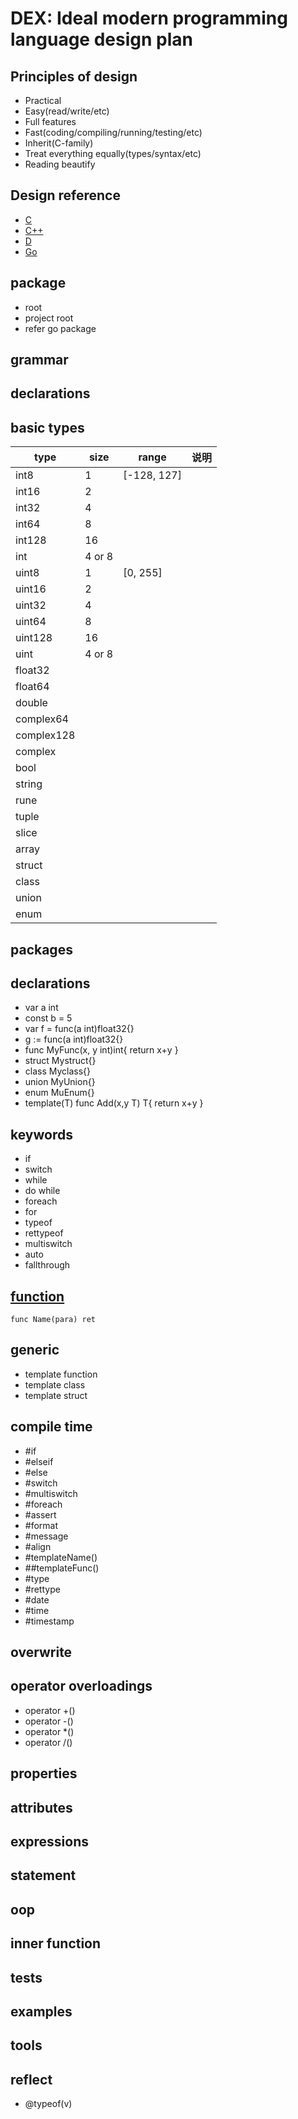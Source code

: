 # DEX: Ideal modern programming language design plan

## Principles of design
- Practical
- Easy(read/write/etc)
- Full features
- Fast(coding/compiling/running/testing/etc)
- Inherit(C-family)
- Treat everything equally(types/syntax/etc)
- Reading beautify 

## Design reference
- [C](#)
- [C++](#)
- [D](https://dlang.org/spec/spec.html)
- [Go](https://golang.org/ref/spec)

## package
- root
- project root
- refer go package

## grammar

## declarations

## basic types
| type | size | range | 说明
| --- | --- | --- | ---
| int8 | 1 | [-128, 127] | 
| int16 | 2 |  | 
| int32 | 4 |  | 
| int64 | 8 |  | 
| int128 | 16 |  | 
| int | 4 or 8 |  | 
| uint8 | 1 | [0, 255] | 
| uint16 | 2 |  | 
| uint32 | 4 |  | 
| uint64 | 8 |  | 
| uint128 | 16 |  | 
| uint | 4 or 8 |  | 
| float32 | |  | 
| float64 | |  | 
| double | |  | 
| complex64 | |  | 
| complex128 | |  | 
| complex | |  | 
| bool | |  | 
| string |  |  | 
| rune |  |  | 
| tuple |  |  | 
| slice |  |  | 
| array |  |  | 
| struct |  |  | 
| class |  |  | 
| union |  |  | 
| enum |  |  | 

## packages

## declarations
- var a int
- const b = 5
- var f = func(a int)float32{}
- g := func(a int)float32{}
- func MyFunc(x, y int)int{ return x+y }
- struct Mystruct{}
- class Myclass{}
- union MyUnion{}
- enum MuEnum{}
- template(T) func Add(x,y T) T{ return x+y }

## keywords
- if
- switch
- while
- do while
- foreach
- for
- typeof
- rettypeof
- multiswitch
- auto
- fallthrough

## [function](http://blog.golang.org/gos-declaration-syntax)
 `func Name(para) ret`


## generic
- template function
- template class
- template struct

## compile time
- #if
- #elseif
- #else
- #switch
- #multiswitch
- #foreach
- #assert
- #format
- #message
- #align
- #templateName()
- ##templateFunc()
- #type
- #rettype
- #date
- #time
- #timestamp

## overwrite

## operator overloadings
- operator +()
- operator -()
- operator *()
- operator /()

## properties

## attributes

## expressions

## statement

## oop

## inner function

## tests

## examples

## tools

## reflect
- @typeof(v)
